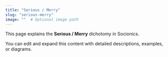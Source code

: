 ```yaml
---
title: "Serious / Merry"
slug: "serious-merry"
image: ""  # Optional image path
---
```


This page explains the **Serious / Merry** dichotomy in Socionics.

You can edit and expand this content with detailed descriptions, examples, or diagrams.
